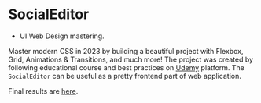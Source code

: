 # SocialEditor

- UI Web Design mastering.

Master modern CSS in 2023 by building a beautiful project with Flexbox, Grid, Animations & Transitions, and much more! 
The project was created by following educational course and best practices on [Udemy](https://www.udemy.com/) platform. 
The ```SocialEditor``` can be useful as a pretty frontend part of web application.


Final results are [here](https://nazar-pichak.github.io/SocialEditor/). 
